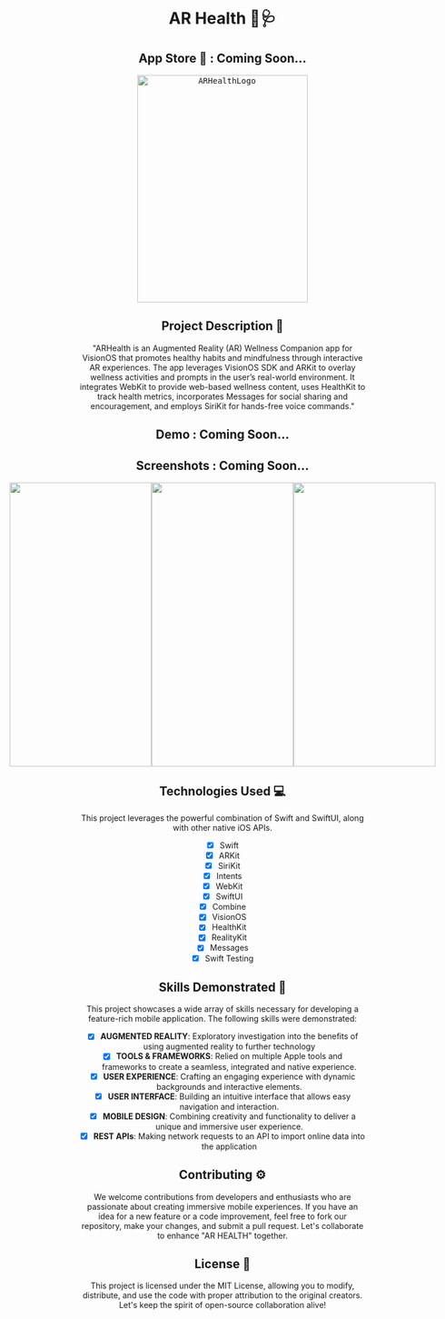 <div align="center">

# AR Health 🥽🩺

## App Store  : Coming Soon...

<kbd>
    <img src="https://github.com/user-attachments/files/17628984/ARHealthLogo.pdf" alt="ARHealthLogo" width="300" height="400">
</kbd>

## Project Description 🎨

"ARHealth is an Augmented Reality (AR) Wellness Companion app for VisionOS that promotes healthy habits and mindfulness through interactive AR experiences. The app leverages VisionOS SDK and ARKit to overlay wellness activities and prompts in the user’s real-world environment. It integrates WebKit to provide web-based wellness content, uses HealthKit to track health metrics, incorporates Messages for social sharing and encouragement, and employs SiriKit for hands-free voice commands."

## Demo : Coming Soon...

## Screenshots : Coming Soon...

<div style="display: flex; justify-content: center; align-items: center;">
    <kbd>
        <img src="" alt="" width="250" height="500">
    </kbd>
    <kbd>
        <img src="" alt="" width="250" height="500">
    </kbd>
    <kbd>
        <img src="" alt="" width="250" height="500">
    </kbd>
</div>

## Technologies Used 💻

This project leverages the powerful combination of Swift and SwiftUI, along with other native iOS APIs.

- [x] Swift
- [x] ARKit
- [x] SiriKit
- [x] Intents
- [x] WebKit
- [x] SwiftUI
- [x] Combine
- [x] VisionOS
- [x] HealthKit
- [x] RealityKit
- [x] Messages
- [x] Swift Testing

## Skills Demonstrated 🥋

This project showcases a wide array of skills necessary for developing a feature-rich mobile application. The following skills were demonstrated:

- [x] **AUGMENTED REALITY**: Exploratory investigation into the benefits of using augmented reality to further technology
- [x] **TOOLS & FRAMEWORKS**: Relied on multiple Apple tools and frameworks to create a seamless, integrated and native experience.
- [x] **USER EXPERIENCE**: Crafting an engaging experience with dynamic backgrounds and interactive elements.
- [x] **USER INTERFACE**: Building an intuitive interface that allows easy navigation and interaction.
- [x] **MOBILE DESIGN**: Combining creativity and functionality to deliver a unique and immersive user experience.
- [x] **REST APIs**: Making network requests to an API to import online data into the application

## Contributing ⚙️

We welcome contributions from developers and enthusiasts who are passionate about creating immersive mobile experiences. If you have an idea for a new feature or a code improvement, feel free to fork our repository, make your changes, and submit a pull request. Let's collaborate to enhance "AR HEALTH" together.

## License 🪪

This project is licensed under the MIT License, allowing you to modify, distribute, and use the code with proper attribution to the original creators. Let's keep the spirit of open-source collaboration alive!

</div>
